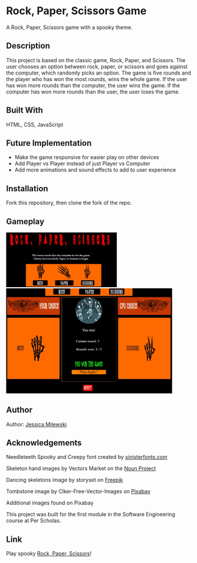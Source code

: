 # Rock, Paper, Scissors Game

A Rock, Paper, Scissors game with a spooky theme.

## Description

This project is based on the classic game, Rock, Paper, and Scissors. The user chooses an option between rock, paper, or scissors and goes against the computer, which randomly picks an option. The game is five rounds and the player who has won the most rounds, wins the whole game. If the user has won more rounds than the computer, the user wins the game. If the computer has won more rounds than the user, the user loses the game.

## Built With
HTML, CSS, JavaScript

## Future Implementation
- Make the game responsive for easier play on other devices
- Add Player vs Player instead of just Player vs Computer
- Add more animations and sound effects to add to user experience

## Installation
Fork this repository, then clone the fork of the repo.

## Gameplay
<img src="https://github.com/jlm323/mod-1-game/blob/main/images/rps-game-ex.jpg" alt="Options to choose from" title="Options to choose from" style="width: 300px">

<img src="https://github.com/jlm323/mod-1-game/blob/main/images/rps-game-ex2.jpg" alt="Game area" title="Game area" style="width: 450px">

## Author
Author: [Jessica Milewski](https://github.com/jlm323 "GitHub")

## Acknowledgements
Needleteeth Spooky and Creepy font created by [sinisterfonts.com](http://www.sinisterfonts.com/ "Sinister Fonts")

Skeleton hand images by Vectors Market on the [Noun Project](https://thenounproject.com/browse/icons/term/skeleton-hand/ "The Noun Project")

Dancing skeletons image by storyset on [Freepik](https://www.freepik.com/free-vector/dancing-skeletons-concept-illustration_9865135.htm#query=dancing%20skeletons&position=1&from_view=search "Skeleton Image")

Tombstone image by Clker-Free-Vector-Images on [Pixabay](https://pixabay.com//?utm_source=link-attribution&amp;utm_medium=referral&amp;utm_campaign=image&amp;utm_content=312540 "Tombstone Image")

Additional images found on Pixabay


This project was built for the first module in the Software Engineering course at Per Scholas.

## Link
Play spooky [Rock, Paper, Scissors](https://jlm323.github.io/mod-1-game/ "Game Link")!